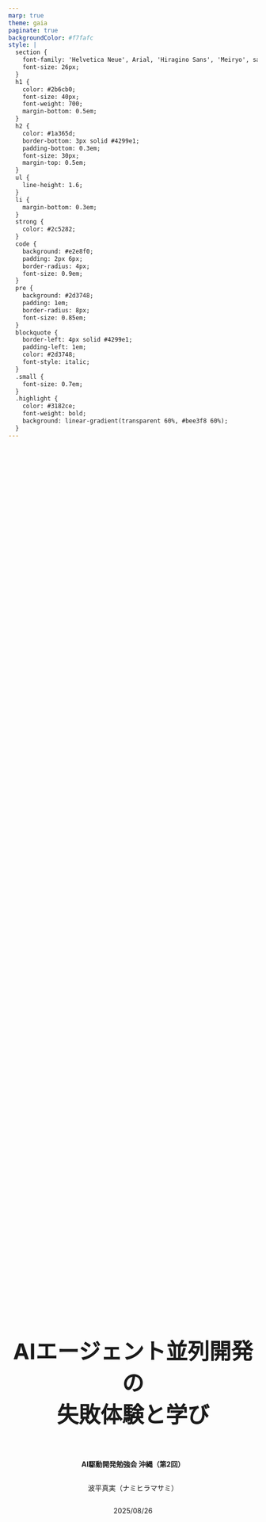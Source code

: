 ```yaml
---
marp: true
theme: gaia
paginate: true
backgroundColor: #f7fafc
style: |
  section {
    font-family: 'Helvetica Neue', Arial, 'Hiragino Sans', 'Meiryo', sans-serif;
    font-size: 26px;
  }
  h1 {
    color: #2b6cb0;
    font-size: 40px;
    font-weight: 700;
    margin-bottom: 0.5em;
  }
  h2 {
    color: #1a365d;
    border-bottom: 3px solid #4299e1;
    padding-bottom: 0.3em;
    font-size: 30px;
    margin-top: 0.5em;
  }
  ul {
    line-height: 1.6;
  }
  li {
    margin-bottom: 0.3em;
  }
  strong {
    color: #2c5282;
  }
  code {
    background: #e2e8f0;
    padding: 2px 6px;
    border-radius: 4px;
    font-size: 0.9em;
  }
  pre {
    background: #2d3748;
    padding: 1em;
    border-radius: 8px;
    font-size: 0.85em;
  }
  blockquote {
    border-left: 4px solid #4299e1;
    padding-left: 1em;
    color: #2d3748;
    font-style: italic;
  }
  .small {
    font-size: 0.7em;
  }
  .highlight {
    color: #3182ce;
    font-weight: bold;
    background: linear-gradient(transparent 60%, #bee3f8 60%);
  }
---
```


<!-- _class: lead -->
<!-- _paginate: false -->

<div style="display: flex; flex-direction: column; justify-content: center; align-items: center; height: 100%; text-align: center;">

<h1 style="font-size: 44px;">AIエージェント並列開発の<br>失敗体験と学び</h1>

<br>

**AI駆動開発勉強会 沖縄（第2回）**

波平真実（ナミヒラマサミ）

2025/08/26

</div>

---

# アジェンダ

1. **自己紹介** - AI駆動開発のモチベーション
2. **今回のチャレンジ** - 並列AI開発への挑戦
3. **期待値と現実のギャップ** - 想定外の問題
4. **失敗の内容** - 何が起きたか
5. **改善アプローチ** - 現在の取り組み
6. **学び** - 得られた知見

---

# 自己紹介

![bg right:30% fit](img/profile.png)

**波平真実（ナミヒラマサミ）**

- **株式会社ZENE** 遺伝子検査の会社
- テックリード（3〜4人の小規模チーム）
- **ゲノム解析ワークフロー・WEBアプリケーション開発**
  - 遺伝子診断システムの構築
- Claude CodeやCursorなどを普段使いしているが、使いこなせてはいない

**AI駆動開発のモチベーション**
 センシティブな情報を扱うため品質を担保は必須、その上でAI駆動開発の恩恵を受けて開発速度を上げたい


---

# 並列開発を行おうと思ったキッカケ

## Twitterで並列開発のツイートを拝見

- tmuxを使って複数エージェント同時実行するツイート
- 16ペインでエージェントがコミュニケーションをとりながら
  タスクを並列に処理する様子を見て面白そうと感じた。
- 実装速度が数倍になるのでは？という淡い期待

**→ 今回チャレンジしてみることに**

---

# 開発対象プロダクト

## ToB向け解析レポート進捗管理アプリケーション

新規開発予定のプロダクトのプロトタイプ

<div style="display: flex; justify-content: space-between;">
<div style="flex: 1;">

- **Next.js + AWSサーバレス構成**
- **主要機能**
  - ログイン / アカウント管理
  - 進捗管理
  - レポートファイル管理
  - 監査ログ

</div>
<div style="text-align: right;">

![width:300px](img/system_archtecture.png)

</div>
</div>

---

# エージェント構成

![bg right:40% fit](img/screen.gif)

## エージェント構成
- **リーダー × 1**：オーケストレーション担当
- **ワーカー × 3**：各機能の実装担当
- **利用ツール**：Claude Code + tmux
- **モデル**：Claude 4 Sonnet / Claude 4 Opus

---

# 開発フローのイメージ

![width:900px](img/development-flow.png)

**今回話す内容は並列実装の部分について**

---

# 期待していたこと

![bg right:45% contain](img/expected-gantt.png)

<br>

- **きれいに並列で進められる開発**
- **待ち時間もあまりなくスムーズ**
- **レビュー中も裏で次の実装が進む**
- **2-3回のやりとりでタスク完了**

---

# 実際に起きたこと

![bg right:45% contain](img/actual-gantt.png)

- **頻繁にブロッキングが発生**
  - 暴走しがちで不要な機能やあきらかにおかしい実装
  - 依存関係を無視した実装
  - 怖いので別タスクは待機させることも

- **レビュー疲れで処理が滞留**
  - 大量のPRを同時レビューは困難
  - 結果的に順番に処理

# **「直列の方が早くね？」**

---

# 失敗の内容：記憶喪失による混乱

## コンテキストウィンドウの限界
- 想定より早くコンテキスト上限に到達
- Auto Compactによる記憶喪失が頻発
- 設計と実装にズレが発生

## 連鎖的なカオス
- 後続タスクでもエージェントが間違った前提で実装
- エラー修正も表面的な対処のみ行われることも

# **プロトタイプなのに負債まみれ**

---

# 失敗の内容：（続き）

## エージェントの暴走
- スコープクリープ（勝手に機能追加）
- 開発原則を無視（YAGNI、DRY、KISS違反など）
- 同じような処理を重複して定義

## その他の問題
- レビュー地獄に陥り気力枯渇
- しっかりコードを見れないことがあり実装を忘れがち

# **ビジネスクリティカルな部分では責任が持てないという印象**

---

# うまくいった部分もある

## 並列でも成功した領域
- UIやデザインは並列でもうまくいくことが多かった
  - 一部コード重複があるくらい
- 非コア機能では十分な品質
- **動くものはなんだかんだ速く完成はする**

---

# 反省と改善

## 反省点
- **直列で十分な品質を担保するフローの整備が不十分**
- 人間の負荷が高く、そのままではうまくいきそうにない

## タスクごとの並列ではなく品質向上のための並列化
- **実装エージェントとレビューエージェントのペアプロ**
  - 設計に従って実装 / コーディング規約や整合性をチェック
- 別コンテキストで記憶喪失を防ぐ

<div class="small">

**※その他の施策案**
- 人間の処理能力を基準に並列度を調整
- その人の背景に応じたレビュー要約エージェントの追加 など

</div>

---

# 改善アプローチの効果

## 定性的な結果
- 体感的にコードの品質が向上
- **レビューのやりとりやCodeRabbitのコメントが半減**
- タスクサイズも適切に保たれPRの肥大化も防止

**まだ課題多いが方向性は良さそう**
- 人の負担を減らせている
- 普段の開発業務にも知見が活かせて好影響

---

# 体験を通した学び

## エージェント並列開発自体について
- **まずは直列のフローを整備して人間の負荷を下げることが重要**
- 余力を増やして徐々にスケールするとよさそう
- 並列化で工夫する余地はまだまだありそう

## 副次的な学び - これが結構大きい
- **エージェントを自律させてチーム開発させる試み**
  普段のAIの使い方にもまだまだ改善の余地があることに気づいた
- **普段の開発プロセス改善のきっかけ**
  少人数チームのため属人的な体制になりがちだったため、
  各開発フェーズについてうまく回る仕組みを考える良い機会になった

---

<!-- _class: lead -->
<!-- _paginate: false -->

<div style="display: flex; flex-direction: column; justify-content: center; align-items: center; height: 100%;">

# ご清聴ありがとうございました

</div>
